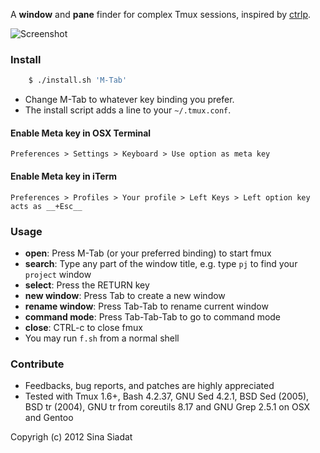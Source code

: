 A __window__ and __pane__ finder for complex Tmux sessions, inspired by [ctrlp](https://github.com/kien/ctrlp.vim/).

![Screenshot](http://i.imgur.com/cv55F.png)

### Install
``` bash
    $ ./install.sh 'M-Tab'
```
* Change M-Tab to whatever key binding you prefer.
* The install script adds a line to your `~/.tmux.conf`.

#### Enable Meta key in OSX Terminal
`Preferences > Settings > Keyboard > Use option as meta key`

#### Enable Meta key in iTerm
`Preferences > Profiles > Your profile > Left Keys > Left option key acts as __+Esc__`

### Usage
* __open__: Press M-Tab (or your preferred binding) to start fmux
* __search__: Type any part of the window title, e.g. type `pj` to find your `project` window
* __select__: Press the RETURN key
* __new window__: Press Tab to create a new window
* __rename window__: Press Tab-Tab to rename current window
* __command mode__: Press Tab-Tab-Tab to go to command mode
* __close__: CTRL-c to close fmux
* You may run `f.sh` from a normal shell

### Contribute
* Feedbacks, bug reports, and patches are highly appreciated
* Tested with Tmux 1.6+, Bash 4.2.37, GNU Sed 4.2.1, BSD Sed (2005), BSD tr (2004), GNU tr from coreutils 8.17 and GNU Grep 2.5.1 on OSX and Gentoo

Copyrigh (c) 2012 Sina Siadat
